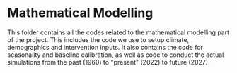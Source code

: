 # Mathematical Modelling
This folder contains all the codes related to the mathematical modelling part of the project. This includes the code we use to setup climate, demographics and intervention inputs. It also contains the code for seasonality and baseline calibration, as well as code to conduct the actual simulations from the past (1960) to "present" (2022) to future (2027).